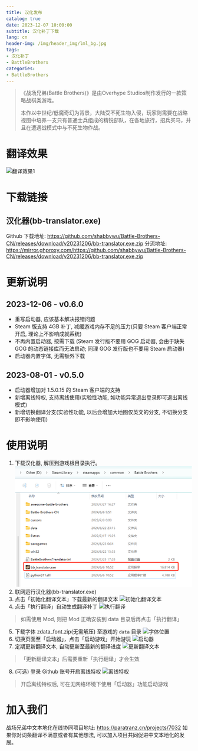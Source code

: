 ```yaml
---
title: 汉化发布
catalog: true
date: 2023-12-07 10:00:00
subtitle: 汉化补丁下载
lang: cn
header-img: /img/header_img/lml_bg.jpg
tags:
- 汉化补丁
- BattleBrothers
categories:
- BattleBrothers
---
```


> 《战场兄弟(Battle Brothers)》是由Overhype Studios制作发行的一款策略战棋类游戏。
> 
> 本作以中世纪/低魔奇幻为背景，大陆受不死生物入侵，玩家则需要在战略视图中培养一支只有普通士兵组成的精锐部队，在各地旅行，招兵买马，并且在遭遇战模式中与不死生物作战。

# 翻译效果
![翻译效果1](翻译效果1.webp)

# 下载链接
## 汉化器(bb-translator.exe)
Github 下载地址: https://github.com/shabbywu/Battle-Brothers-CN/releases/download/v20231206/bb-translator.exe.zip
分流地址: https://mirror.ghproxy.com/https://github.com/shabbywu/Battle-Brothers-CN/releases/download/v20231206/bb-translator.exe.zip

# 更新说明
## 2023-12-06 - v0.6.0
- 重写启动器, 应该基本解决报错问题
- Steam 版支持 4GB 补丁, 减缓游戏内存不足的压力(只要 Steam 客户端正常开启, 理论上不影响成就系统)
- 不再内置启动器, 按需下载 (Steam 发行版不要用 GOG 启动器, 会由于缺失 GOG 的动态链接库而无法启动; 同理 GOG 发行版也不要用 Steam 启动器) 
- 启动器内置字体, 无需额外下载

## 2023-08-01 - v0.5.0
- 启动器增加对 1.5.0.15 的 Steam 客户端的支持
- 新增离线特权, 支持离线使用(实验性功能, 如功能异常退出登录即可退出离线模式)
- 新增切换翻译分支(实验性功能, 以后会增加大地图仅英文的分支, 不切换分支即不影响使用)

# 使用说明
1. 下载汉化器, 解压到游戏根目录执行。
![汉化器位置](汉化器位置.jpeg)
2. 联网运行汉化器(bb-translator.exe)
3. 点击「初始化翻译文本」下载最新的翻译文本
![初始化翻译文本](初始化翻译文本.jpeg)
4. 点击「执行翻译」自动生成翻译补丁
![执行翻译](执行翻译.jpeg)
> 如需使用 Mod, 则把 Mod 正确安装到 data 目录后再点击「执行翻译」
5. 下载字体 zdata_font.zip(无需解压) 至游戏的 `data` 目录
![字体位置](字体位置.jpeg)
6. 切换页面至「启动器」，点击「启动游戏」开始游玩
![启动器](启动器.jpeg)
7. 定期更新翻译文本, 自动更新至最新的翻译进度
![更新翻译文本](更新翻译文本.jpeg)
> 「更新翻译文本」后需要重新「执行翻译」才会生效
8. (可选) 登录 Github 账号开启离线特权
![离线特权](离线特权.jpeg)
> 开启离线特权后, 可在无网络环境下使用「启动器」功能启动游戏

# 加入我们
战场兄弟中文本地化在线协同项目地址: https://paratranz.cn/projects/7032
如果你对词条翻译不满意或者有其他想法, 可以加入项目共同促进中文本地化的发展。